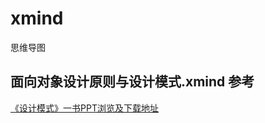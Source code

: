 # xmind
思维导图
## 面向对象设计原则与设计模式.xmind 参考
[《设计模式》一书PPT浏览及下载地址](http://blog.csdn.net/lovelion/article/details/7862349)
